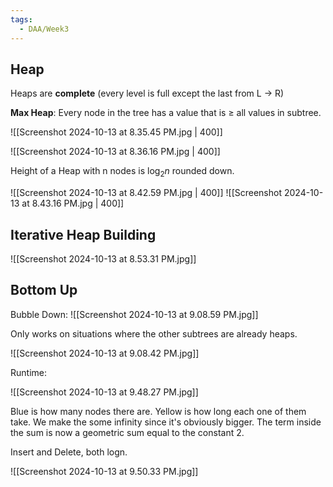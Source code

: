 ```yaml
---
tags:
  - DAA/Week3
---
```

## Heap
Heaps are **complete** (every level is full except the last from L -> R)

**Max Heap**: Every node in the tree has a value that is $\geq$ all values in subtree.

![[Screenshot 2024-10-13 at 8.35.45 PM.jpg | 400]]

![[Screenshot 2024-10-13 at 8.36.16 PM.jpg | 400]]

Height of a Heap with n nodes is $\log_{2}n$ rounded down.

![[Screenshot 2024-10-13 at 8.42.59 PM.jpg | 400]]
![[Screenshot 2024-10-13 at 8.43.16 PM.jpg | 400]]

## Iterative Heap Building

![[Screenshot 2024-10-13 at 8.53.31 PM.jpg]]

## Bottom Up

Bubble Down:
![[Screenshot 2024-10-13 at 9.08.59 PM.jpg]]

Only works on situations where the other subtrees are already heaps.

![[Screenshot 2024-10-13 at 9.08.42 PM.jpg]]

Runtime:

![[Screenshot 2024-10-13 at 9.48.27 PM.jpg]]

Blue is how many nodes there are.
Yellow is how long each one of them take.
We make the some infinity since it's obviously bigger.
The term inside the sum is now a geometric sum equal to the constant 2.

Insert and Delete, both logn.

![[Screenshot 2024-10-13 at 9.50.33 PM.jpg]]